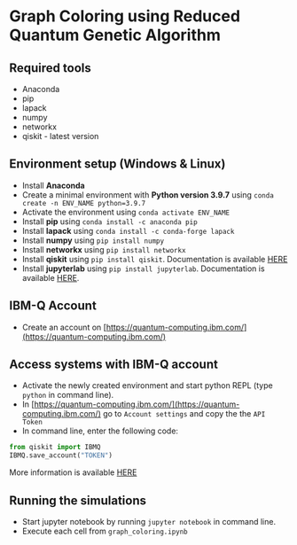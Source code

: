 # Graph Coloring using Reduced Quantum Genetic Algorithm

## Required tools

* Anaconda
* pip
* lapack
* numpy
* networkx
* qiskit - latest version


## Environment setup (Windows & Linux)

* Install **Anaconda**
* Create a minimal environment with **Python version 3.9.7** using `conda create -n ENV_NAME python=3.9.7`
* Activate the environment using `conda activate ENV_NAME`
* Install **pip** using `conda install -c anaconda pip`
* Install **lapack** using `conda install -c conda-forge lapack`
* Install **numpy** using `pip install numpy`
* Install **networkx** using `pip install networkx`
* Install **qiskit** using `pip install qiskit`. Documentation is available [HERE](https://qiskit.org/documentation/getting_started.html)
* Install **jupyterlab** using `pip install jupyterlab`. Documentation is available [HERE](https://jupyter.org/install).

## IBM-Q Account

* Create an account on [https://quantum-computing.ibm.com/](https://quantum-computing.ibm.com/)

## Access systems with IBM-Q account 

* Activate the newly created environment and start python REPL (type `python` in command line).
* In [https://quantum-computing.ibm.com/](https://quantum-computing.ibm.com/) go to `Account settings` and copy the the `API Token`
* In command line, enter the following code:

```python
from qiskit import IBMQ
IBMQ.save_account("TOKEN")
```
More information is available [HERE](https://quantum-computing.ibm.com/lab/docs/iql/manage/account/ibmq)

## Running the simulations

* Start jupyter notebook by running `jupyter notebook` in command line.
* Execute each cell from `graph_coloring.ipynb`
